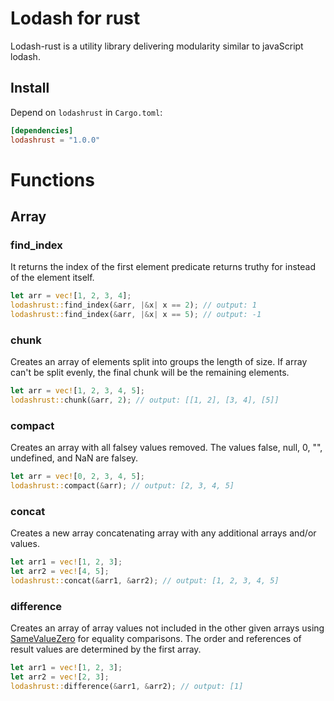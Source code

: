# Lodash for rust


Lodash-rust is a utility library delivering modularity similar to javaScript lodash.

## Install

Depend on `lodashrust` in `Cargo.toml`:

```toml
[dependencies]
lodashrust = "1.0.0"
```

# Functions

## Array

### find_index

It returns the index of the first element predicate returns truthy for instead of the element itself.

```rust
let arr = vec![1, 2, 3, 4];
lodashrust::find_index(&arr, |&x| x == 2); // output: 1
lodashrust::find_index(&arr, |&x| x == 5); // output: -1
```

### chunk

Creates an array of elements split into groups the length of size. If array can't be split evenly, the final chunk will be the remaining elements.

```rust
let arr = vec![1, 2, 3, 4, 5];
lodashrust::chunk(&arr, 2); // output: [[1, 2], [3, 4], [5]]
```

### compact

Creates an array with all falsey values removed. The values false, null, 0, "", undefined, and NaN are falsey.

```rust
let arr = vec![0, 2, 3, 4, 5];
lodashrust::compact(&arr); // output: [2, 3, 4, 5]
```

### concat

Creates a new array concatenating array with any additional arrays and/or values.

```rust
let arr1 = vec![1, 2, 3];
let arr2 = vec![4, 5];
lodashrust::concat(&arr1, &arr2); // output: [1, 2, 3, 4, 5]
```

### difference

Creates an array of array values not included in the other given arrays using [SameValueZero](https://262.ecma-international.org/7.0/#sec-samevaluezero) for equality comparisons. The order and references of result values are determined by the first array.

```rust
let arr1 = vec![1, 2, 3];
let arr2 = vec![2, 3];
lodashrust::difference(&arr1, &arr2); // output: [1]
```

